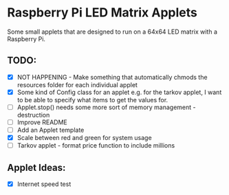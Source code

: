 # Raspberry Pi LED Matrix Applets
Some small applets that are designed to run on a 64x64 LED matrix with a Raspberry Pi.

## TODO:
- [X] NOT HAPPENING - Make something that automatically chmods the resources folder for each individual applet
- [X] Some kind of Config class for an applet e.g. for the tarkov applet, I want to be able to specify what items to get the values for.
- [ ] Applet.stop() needs some more sort of memory management - destruction
- [ ] Improve README
- [ ] Add an Applet template
- [X] Scale between red and green for system usage
- [ ] Tarkov applet - format price function to include millions

## Applet Ideas:
- [X] Internet speed test